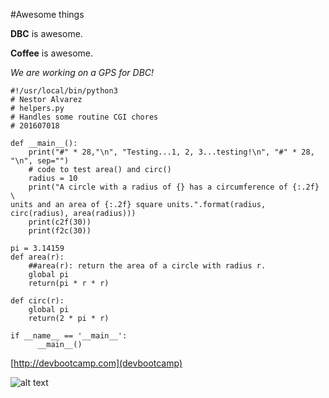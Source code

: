 
#Awesome things

__DBC__ is awesome.

__Coffee__ is awesome.


*We are working on a GPS for DBC!*

    #!/usr/local/bin/python3
    # Nestor Alvarez
    # helpers.py
    # Handles some routine CGI chores
    # 201607018

    def __main__():
        print("#" * 28,"\n", "Testing...1, 2, 3...testing!\n", "#" * 28, "\n", sep="")
        # code to test area() and circ()
        radius = 10
        print("A circle with a radius of {} has a circumference of {:.2f} \
    units and an area of {:.2f} square units.".format(radius, circ(radius), area(radius)))
        print(c2f(30))
        print(f2c(30))

    pi = 3.14159
    def area(r):
        ##area(r): return the area of a circle with radius r.
        global pi
        return(pi * r * r)

    def circ(r):
        global pi
        return(2 * pi * r)

    if __name__ == '__main__':
          __main__()



[http://devbootcamp.com](devbootcamp)

![alt text](http://puu.sh/q7DL0/cc8df7ec19.png "Tacticool")